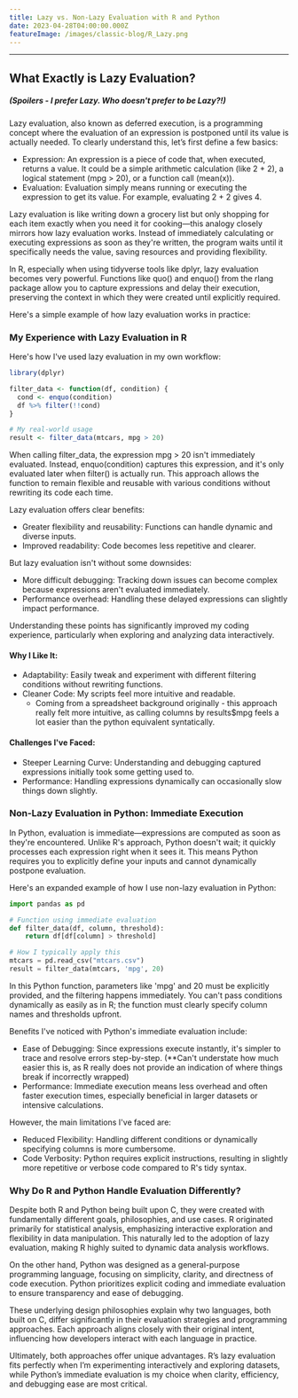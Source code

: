 ```yaml
---
title: Lazy vs. Non-Lazy Evaluation with R and Python
date: 2023-04-28T04:00:00.000Z
featureImage: /images/classic-blog/R_Lazy.png
---
```


***

## What Exactly is Lazy Evaluation?

##### (Spoilers - I prefer Lazy. Who doesn't prefer to be Lazy?!)

Lazy evaluation, also known as deferred execution, is a programming concept where the evaluation of an expression is postponed until its value is actually needed. To clearly understand this, let’s first define a few basics:

* Expression: An expression is a piece of code that, when executed, returns a value. It could be a simple arithmetic calculation (like 2 + 2), a logical statement (mpg > 20), or a function call (mean(x)).
* Evaluation: Evaluation simply means running or executing the expression to get its value. For example, evaluating 2 + 2 gives 4.

Lazy evaluation is like writing down a grocery list but only shopping for each item exactly when you need it for cooking—this analogy closely mirrors how lazy evaluation works. Instead of immediately calculating or executing expressions as soon as they're written, the program waits until it specifically needs the value, saving resources and providing flexibility.

In R, especially when using tidyverse tools like dplyr, lazy evaluation becomes very powerful. Functions like quo() and enquo() from the rlang package allow you to capture expressions and delay their execution, preserving the context in which they were created until explicitly required.

Here's a simple example of how lazy evaluation works in practice:

### My Experience with Lazy Evaluation in R

Here's how I've used lazy evaluation in my own workflow:

```r
library(dplyr)

filter_data <- function(df, condition) {
  cond <- enquo(condition)
  df %>% filter(!!cond)
}

# My real-world usage
result <- filter_data(mtcars, mpg > 20)
```

When calling filter\_data, the expression mpg > 20 isn't immediately evaluated. Instead, enquo(condition) captures this expression, and it's only evaluated later when filter() is actually run. This approach allows the function to remain flexible and reusable with various conditions without rewriting its code each time.

Lazy evaluation offers clear benefits:

* Greater flexibility and reusability: Functions can handle dynamic and diverse inputs.
* Improved readability: Code becomes less repetitive and clearer.

But lazy evaluation isn't without some downsides:

* More difficult debugging: Tracking down issues can become complex because expressions aren't evaluated immediately.
* Performance overhead: Handling these delayed expressions can slightly impact performance.

Understanding these points has significantly improved my coding experience, particularly when exploring and analyzing data interactively.

#### Why I Like It:

* Adaptability: Easily tweak and experiment with different filtering conditions without rewriting functions.
* Cleaner Code: My scripts feel more intuitive and readable.
  * Coming from a spreadsheet background originally - this approach really felt more intuitive, as calling columns by results$mpg feels a lot easier than the python equivalent syntatically.

#### Challenges I've Faced:

* Steeper Learning Curve: Understanding and debugging captured expressions initially took some getting used to.
* Performance: Handling expressions dynamically can occasionally slow things down slightly.

### Non-Lazy Evaluation in Python: Immediate Execution

In Python, evaluation is immediate—expressions are computed as soon as they're encountered. Unlike R's approach, Python doesn't wait; it quickly processes each expression right when it sees it. This means Python requires you to explicitly define your inputs and cannot dynamically postpone evaluation.

Here's an expanded example of how I use non-lazy evaluation in Python:

```python
import pandas as pd

# Function using immediate evaluation
def filter_data(df, column, threshold):
    return df[df[column] > threshold]

# How I typically apply this
mtcars = pd.read_csv("mtcars.csv")
result = filter_data(mtcars, 'mpg', 20)
```

In this Python function, parameters like 'mpg' and 20 must be explicitly provided, and the filtering happens immediately. You can't pass conditions dynamically as easily as in R; the function must clearly specify column names and thresholds upfront.

Benefits I've noticed with Python's immediate evaluation include:

* Ease of Debugging: Since expressions execute instantly, it's simpler to trace and resolve errors step-by-step. (\*\*Can't understate how much easier this is, as R really does not provide an indication of where things break if incorrectly wrapped)
* Performance: Immediate execution means less overhead and often faster execution times, especially beneficial in larger datasets or intensive calculations.

However, the main limitations I've faced are:

* Reduced Flexibility: Handling different conditions or dynamically specifying columns is more cumbersome.
* Code Verbosity: Python requires explicit instructions, resulting in slightly more repetitive or verbose code compared to R's tidy syntax.

### Why Do R and Python Handle Evaluation Differently?

Despite both R and Python being built upon C, they were created with fundamentally different goals, philosophies, and use cases. R originated primarily for statistical analysis, emphasizing interactive exploration and flexibility in data manipulation. This naturally led to the adoption of lazy evaluation, making R highly suited to dynamic data analysis workflows.

On the other hand, Python was designed as a general-purpose programming language, focusing on simplicity, clarity, and directness of code execution. Python prioritizes explicit coding and immediate evaluation to ensure transparency and ease of debugging.

These underlying design philosophies explain why two languages, both built on C, differ significantly in their evaluation strategies and programming approaches. Each approach aligns closely with their original intent, influencing how developers interact with each language in practice.

Ultimately, both approaches offer unique advantages. R’s lazy evaluation fits perfectly when I’m experimenting interactively and exploring datasets, while Python’s immediate evaluation is my choice when clarity, efficiency, and debugging ease are most critical.
